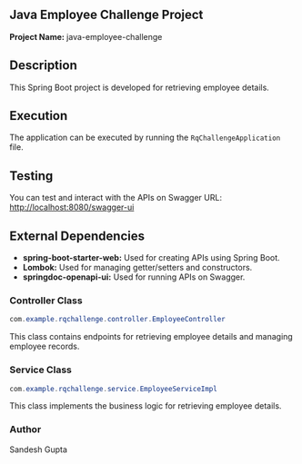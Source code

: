 ## Java Employee Challenge Project

**Project Name:** java-employee-challenge

## Description

This Spring Boot project is developed for retrieving employee details.

## Execution

The application can be executed by running the `RqChallengeApplication` file.

## Testing

You can test and interact with the APIs on Swagger URL: [http://localhost:8080/swagger-ui](http://localhost:8080/swagger-ui)

## External Dependencies

- **spring-boot-starter-web:** Used for creating APIs using Spring Boot.
- **Lombok:** Used for managing getter/setters and constructors.
- **springdoc-openapi-ui:** Used for running APIs on Swagger.

### Controller Class

```java
com.example.rqchallenge.controller.EmployeeController
```

This class contains endpoints for retrieving employee details and managing employee records.

### Service Class

```java
com.example.rqchallenge.service.EmployeeServiceImpl
```

This class implements the business logic for retrieving employee details.

### Author

Sandesh Gupta